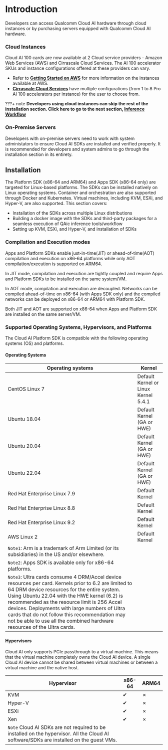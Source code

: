 # Introduction  
Developers can access Qualcomm Cloud AI hardware through cloud instances or by purchasing servers equipped with Qualcomm Cloud AI hardware. 

### Cloud Instances 
Cloud AI 100 cards are now available at 2 Cloud service providers - Amazon Web Services (AWS) and Cirrascale Cloud Services. The AI 100 accelerator SKUs and instance configurations offered at these providers can vary. 

- Refer to [**Getting Started on AWS**](AWS/aws.md) for more information on the instances available at AWS.
- [**Cirrascale Cloud Services**](https://cirrascale.com/solutions-qualcomm-cloud-ai100.php) have multiple configurations (from 1 to 8 Pro AI 100 accelerators per instance) for the user to choose from. 


???+ note 
      **Developers using cloud instances can skip the rest of the installation section. Click here to go to the next section, [Inference Workflow](../Inference-Workflow/index.md)**

### On-Premise Servers
Developers with on-premise servers need to work with system administators to ensure Cloud AI SDKs are installed and verified properly. It is recommended for developers and system admins to go through the installation section in its entirety. 

## Installation 

The Platform SDK (x86-64 and ARM64) and Apps SDK (x86-64 only) are targeted for Linux-based platforms. The SDKs can be installed natively on Linux operating systems. Container and orchestration are also supported through Docker and Kubernetes. Virtual machines, including KVM, ESXi, and Hyper-V, are also supported. This section covers:

  - Installation of the SDKs across multiple Linux distributions
  - Building a docker image with the SDKs and third-party packages for a seamless execution of QAic inference tools/workflow
  - Setting up KVM, ESXi, and Hyper-V, and installation of SDKs

### Compilation and Execution modes 
Apps and Platform SDKs enable just-in-time(JIT) or ahead-of-time(AOT) compilation and execution on x86-64 platforms while only AOT compilation/execution is supported on ARM64. 

In JIT mode, compilation and execution are tightly coupled and require Apps and Platform SDKs to be installed on the same system/VM.

In AOT mode, compilation and execution are decoupled. Networks can be compiled ahead-of-time on x86-64 (with Apps SDK only) and the compiled networks can be deployed  on x86-64 or ARM64 with Platform SDK.

Both JIT and AOT are supported on x86-64 when Apps and Platform SDK are installed on the same server/VM. 

### Supported Operating Systems, Hypervisors, and Platforms 
The Cloud AI Platform SDK is compatible with the following operating systems (OS) and platforms.

#### Operating Systems

| **Operating systems**        | **Kernel**                          |
| ---------------------------- | ----------------------------------- |
| CentOS Linux 7               | Default Kernel or Linux Kernel 5.4.1|
| Ubuntu 18.04                 | Default Kernel (GA or HWE)          |
| Ubuntu 20.04                 | Default Kernel (GA or HWE)          |
| Ubuntu 22.04                 | Default Kernel (GA or HWE)          |
| Red Hat Enterprise Linux 7.9 | Default Kernel                      |
| Red Hat Enterprise Linux 8.8 | Default Kernel                      |
| Red Hat Enterprise Linux 9.2 | Default Kernel                      |
| AWS Linux 2                  | Default Kernel                      |
| `Note1`: Arm is a trademark of Arm Limited (or its subsidiaries) in the US and/or elsewhere. |
| `Note2`: Apps SDK is available only for x86-64 platforms. |
| `Note3`: Ultra cards consume 4 DRM/Accel device resources per card. Kernels prior to 6.2 are limited to 64 DRM device resources for the entire system. Using Ubuntu 22.04 with the HWE kernel (6.2) is recommended as the resource limit is 256 Accel devices. Deployments with large numbers of Ultra cards that do not follow this recommendation may not be able to use all the combined hardware resources of the Ultra cards. |

#### Hypervisors
Cloud AI only supports PCIe passthrough to a virtual machine. This means that the virtual machine completely owns the Cloud AI device. A single Cloud AI device cannot be shared between virtual machines or between a virtual machine and the native host. 

| **Hypervisor**                                                                                                                                           | **x86-64** | **ARM64** |
| -------------------------------------------------------------------------------------------------------------------------------------------------------- | ------- | ------- |
| KVM                                                                                                                                                      | ✔       | ✗       |
| Hyper-V                                                                                                                                                  | ✔       | ✗       |
| ESXi                                                                                                                                                     | ✔       | ✗       |
| Xen                                                                                                                                                      | ✔       | ✗       |
| `Note` Cloud AI SDKs are not required to be installed on the hypervisor. All the Cloud AI software/SDKs are installed on the guest VMs. |


